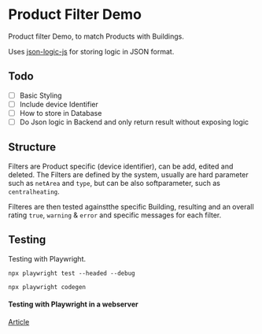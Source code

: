 # Product Filter Demo
Product filter Demo, to match Products with Buildings.

Uses [json-logic-js](https://github.com/jwadhams/json-logic-js) for storing logic in JSON format.

## Todo
- [ ] Basic Styling
- [ ] Include device Identifier
- [ ] How to store in Database
- [ ] Do Json logic in Backend and only return result without exposing logic

## Structure

Filters are Product specific (device identifier), can be add, edited and deleted. The Filters are defined by the system, usually are hard parameter such as `netArea` and `type`, but can be also softparameter, such as `centralheating`.

Filteres are then tested againstthe specific Building, resulting and an overall rating `true`, `warning` & `error` and specific messages for each filter.

## Testing
Testing with Playwright.

`npx playwright test --headed --debug`

`npx playwright codegen`

#### Testing with Playwright in a webserver
[Article](https://github.com/dferber90/nextjs-playwright-example/tree/completed-setup)
